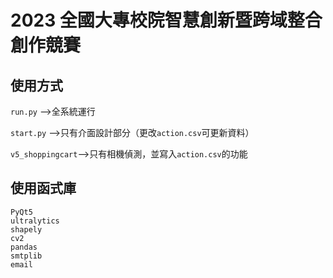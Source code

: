 # 2023 全國大專校院智慧創新暨跨域整合創作競賽
## 使用方式
```run.py``` -->全系統運行  
  
```start.py``` -->只有介面設計部分（更改```action.csv```可更新資料）  
  
```v5_shoppingcart```-->只有相機偵測，並寫入```action.csv```的功能  

## 使用函式庫
```
PyQt5  
ultralytics  
shapely
cv2  
pandas
smtplib
email
```
